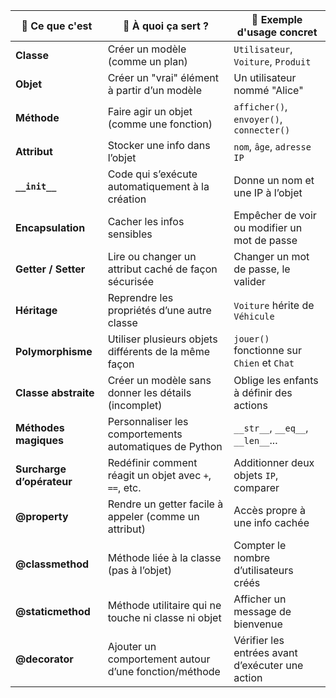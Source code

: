 | 🔧 Ce que c'est            | 📘 À quoi ça sert ?                                       | 🧠 Exemple d'usage concret                      |
|---------------------------|-----------------------------------------------------------|------------------------------------------------|
| **Classe**                | Créer un modèle (comme un plan)                           | `Utilisateur`, `Voiture`, `Produit`            |
| **Objet**                 | Créer un "vrai" élément à partir d’un modèle              | Un utilisateur nommé "Alice"                   |
| **Méthode**               | Faire agir un objet (comme une fonction)                  | `afficher()`, `envoyer()`, `connecter()`       |
| **Attribut**              | Stocker une info dans l’objet                             | `nom`, `âge`, `adresse IP`                     |
| **`__init__`**            | Code qui s’exécute automatiquement à la création          | Donne un nom et une IP à l’objet               |
| **Encapsulation**         | Cacher les infos sensibles                                | Empêcher de voir ou modifier un mot de passe   |
| **Getter / Setter**       | Lire ou changer un attribut caché de façon sécurisée      | Changer un mot de passe, le valider            |
| **Héritage**              | Reprendre les propriétés d’une autre classe               | `Voiture` hérite de `Véhicule`                 |
| **Polymorphisme**         | Utiliser plusieurs objets différents de la même façon     | `jouer()` fonctionne sur `Chien` et `Chat`     |
| **Classe abstraite**      | Créer un modèle sans donner les détails (incomplet)       | Oblige les enfants à définir des actions       |
| **Méthodes magiques**     | Personnaliser les comportements automatiques de Python    | `__str__`, `__eq__`, `__len__`...              |
| **Surcharge d’opérateur** | Redéfinir comment réagit un objet avec `+`, `==`, etc.    | Additionner deux objets `IP`, comparer         |
| **@property**             | Rendre un getter facile à appeler (comme un attribut)     | Accès propre à une info cachée                 |
| **@classmethod**          | Méthode liée à la classe (pas à l’objet)                  | Compter le nombre d’utilisateurs créés         |
| **@staticmethod**         | Méthode utilitaire qui ne touche ni classe ni objet      | Afficher un message de bienvenue               |
| **@decorator**            | Ajouter un comportement autour d’une fonction/méthode     | Vérifier les entrées avant d’exécuter une action |

